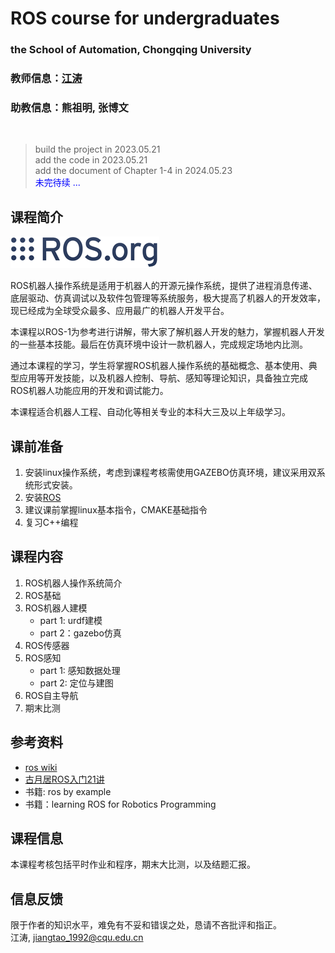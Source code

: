 # **ROS course for undergraduates**

### the School of Automation, Chongqing University  
### 教师信息：[江涛](https://github.com/panpanyunshi)
### 助教信息：熊祖明, 张博文

<br>

> build the project in  2023.05.21  
> add the code in 2023.05.21  
> add the document of Chapter 1-4 in 2024.05.23  
> <span style="color:blue"> 未完待续 ...</span>


## 课程简介  
![这是图片](/material/ros_org.png "ROS logo")

ROS机器人操作系统是适用于机器人的开源元操作系统，提供了进程消息传递、底层驱动、仿真调试以及软件包管理等系统服务，极大提高了机器人的开发效率，现已经成为全球受众最多、应用最广的机器人开发平台。

本课程以ROS-1为参考进行讲解，带大家了解机器人开发的魅力，掌握机器人开发的一些基本技能。最后在仿真环境中设计一款机器人，完成规定场地内比测。

通过本课程的学习，学生将掌握ROS机器人操作系统的基础概念、基本使用、典型应用等开发技能，以及机器人控制、导航、感知等理论知识，具备独立完成ROS机器人功能应用的开发和调试能力。

本课程适合机器人工程、自动化等相关专业的本科大三及以上年级学习。

## 课前准备
1. 安装linux操作系统，考虑到课程考核需使用GAZEBO仿真环境，建议采用双系统形式安装。
2. 安装[ROS](http://wiki.ros.org/ROS/Installation)
3. 建议课前掌握linux基本指令，CMAKE基础指令
4. 复习C++编程

## 课程内容  
1. ROS机器人操作系统简介
2. ROS基础
3. ROS机器人建模
   - part 1: urdf建模
   - part 2：gazebo仿真
4. ROS传感器
5. ROS感知
   - part 1: 感知数据处理
   - part 2: 定位与建图
6. ROS自主导航
7. 期末比测

## 参考资料
- [ros wiki](http://wiki.ros.org/)
- [古月居ROS入门21讲](https://www.bilibili.com/video/BV1zt411G7Vn/?vd_source=c9bcb8c89e65b8e51a3b2d704ba1e6d6)
- 书籍: ros by example  
- 书籍：learning ROS for Robotics Programming  

## 课程信息
本课程考核包括平时作业和程序，期末大比测，以及结题汇报。  

## 信息反馈
限于作者的知识水平，难免有不妥和错误之处，恳请不吝批评和指正。  
江涛, jiangtao_1992@cqu.edu.cn  

